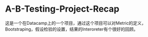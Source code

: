 # A-B-Testing-Project-Recap
这是一个在Datacamp上的一个项目，通过这个项目可以对Metric的定义，Bootstraping，假设检验的设置，结果的Interoreter有个很好的回顾。
